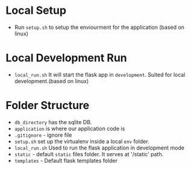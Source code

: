 # Local Setup
- Run `setup.sh` to setup the enviourment for the application (based on linux)
# Local Development Run
- `local_run.sh` It will start the flask app in `development`. Suited for local development.(based on linux)

# Folder Structure
- `db_directory` has the sqlite DB. 
- `application` is where our application code is
- `.gitignore` - ignore file
- `setup.sh` set up the virtualenv inside a local `env` folder. 
- `local_run.sh`  Used to run the flask application in development mode
- `static` - default `static` files folder. It serves at '/static' path.
- `templates` - Default flask templates folder
